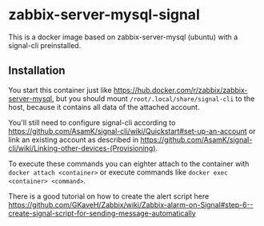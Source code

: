 # zabbix-server-mysql-signal
This is a docker image based on zabbix-server-mysql (ubuntu) with a signal-cli preinstalled.

## Installation
You start this container just like https://hub.docker.com/r/zabbix/zabbix-server-mysql, but you should mount `/root/.local/share/signal-cli` to the host, because it contains all data of the attached account.

You'll still need to configure signal-cli according to https://github.com/AsamK/signal-cli/wiki/Quickstart#set-up-an-account or link an existing account as described in https://github.com/AsamK/signal-cli/wiki/Linking-other-devices-(Provisioning).

To execute these commands you can eighter attach to the container with `docker attach <container>` or execute commands like `docker exec <container> <command>`.

There is a good tutorial on how to create the alert script here https://github.com/GKaveH/Zabbix/wiki/Zabbix-alarm-on-Signal#step-6--create-signal-script-for-sending-message-automatically
